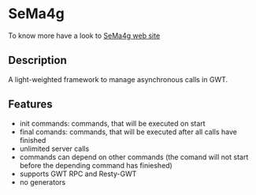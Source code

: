 SeMa4g
======

To know more have a look to [SeMa4g web site](http://sema4g.github.io/)

Description
-----------

A light-weighted framework to manage asynchronous calls in GWT.

Features
--------

* init commands: commands, that will be executed on start
* final comands: commands, that will be executed after all calls have finished
* unlimited server calls
* commands can depend on other commands (the comand will not start before the depending command has finieshed)
* supports GWT RPC and Resty-GWT
* no generators


